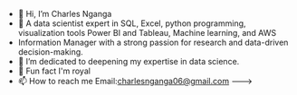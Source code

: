 - 👋 Hi, I’m Charles Nganga
- 👀 A data scientist expert in SQL, Excel, python programming, visualization tools Power BI and Tableau, Machine learning, and AWS
- Information Manager with a strong passion for research and data-driven decision-making.
- 🌱 I’m dedicated to deepening my expertise in data science.
- 💞️ Fun fact I'm royal
- 📫 How to reach me Email:charlesnganga06@gmail.com
--->
